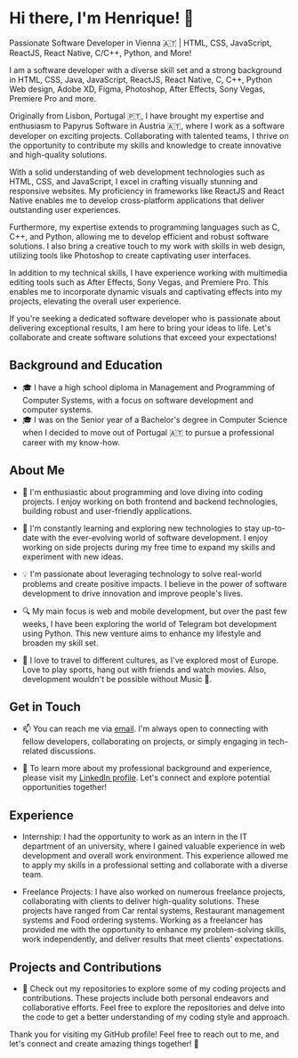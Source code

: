 # Hi there, I'm Henrique! 👋

Passionate Software Developer in Vienna 🇦🇹 | HTML, CSS, JavaScript, ReactJS, React Native, C/C++, Python, and More!

I am a software developer with a diverse skill set and a strong background in HTML, CSS, Java, JavaScript, ReactJS, React Native, C, C++, Python Web design, Adobe XD, Figma, Photoshop, After Effects, Sony Vegas, Premiere Pro and more.

Originally from Lisbon, Portugal 🇵🇹, I have brought my expertise and enthusiasm to Papyrus Software in Austria 🇦🇹, where I work as a software developer on exciting projects. Collaborating with talented teams, I thrive on the opportunity to contribute my skills and knowledge to create innovative and high-quality solutions.

With a solid understanding of web development technologies such as HTML, CSS, and JavaScript, I excel in crafting visually stunning and responsive websites. My proficiency in frameworks like ReactJS and React Native enables me to develop cross-platform applications that deliver outstanding user experiences.

Furthermore, my expertise extends to programming languages such as C, C++, and Python, allowing me to develop efficient and robust software solutions. I also bring a creative touch to my work with skills in web design, utilizing tools like Photoshop to create captivating user interfaces.

In addition to my technical skills, I have experience working with multimedia editing tools such as After Effects, Sony Vegas, and Premiere Pro. This enables me to incorporate dynamic visuals and captivating effects into my projects, elevating the overall user experience.

If you're seeking a dedicated software developer who is passionate about delivering exceptional results, I am here to bring your ideas to life. Let's collaborate and create software solutions that exceed your expectations!

## Background and Education

- 🎓 I have a high school diploma in Management and Programming of Computer Systems, with a focus on software development and computer systems.
- 🎓 I was on the Senior year of a Bachelor's degree in Computer Science when I decided to move out of Portugal 🇦🇹 to pursue a professional career with my know-how.

## About Me

- 🔭 I'm enthusiastic about programming and love diving into coding projects. I enjoy working on both frontend and backend technologies, building robust and user-friendly applications.

- 🌱 I'm constantly learning and exploring new technologies to stay up-to-date with the ever-evolving world of software development. I enjoy working on side projects during my free time to expand my skills and experiment with new ideas.

- 💡 I'm passionate about leveraging technology to solve real-world problems and create positive impacts. I believe in the power of software development to drive innovation and improve people's lives.

- 🔍 My main focus is web and mobile development, but over the past few weeks, I have been exploring the world of Telegram bot development using Python. This new venture aims to enhance my lifestyle and broaden my skill set.

- 🎨 I love to travel to different cultures, as I've explored most of Europe. Love to play sports, hang out with friends and watch movies. Also, development wouldn't be possible without Music 🎵.

## Get in Touch

- 📫 You can reach me via [email](mailto:henriqueleote@outlook.com). I'm always open to connecting with fellow developers, collaborating on projects, or simply engaging in tech-related discussions.

- 💼 To learn more about my professional background and experience, please visit my [LinkedIn profile](https://www.linkedin.com/in/henriqueleote/). Let's connect and explore potential opportunities together!

## Experience

- Internship: I had the opportunity to work as an intern in the IT department of an university, where I gained valuable experience in web development and overall work environment. This experience allowed me to apply my skills in a professional setting and collaborate with a diverse team.

- Freelance Projects: I have also worked on numerous freelance projects, collaborating with clients to deliver high-quality solutions. These projects have ranged from Car rental systems, Restaurant management systems and Food ordering systems. Working as a freelancer has provided me with the opportunity to enhance my problem-solving skills, work independently, and deliver results that meet clients' expectations.

## Projects and Contributions

- 🚀 Check out my repositories to explore some of my coding projects and contributions. These projects include both personal endeavors and collaborative efforts. Feel free to explore the repositories and delve into the code to get a better understanding of my coding style and approach.


Thank you for visiting my GitHub profile! Feel free to reach out to me, and let's connect and create amazing things together! 🌟


<!--
**henriqueleote/henriqueleote** is a ✨ _special_ ✨ repository because its `README.md` (this file) appears on your GitHub profile.

Here are some ideas to get you started:

- 🔭 I’m currently working on ...
- 🌱 I’m currently learning ...
- 👯 I’m looking to collaborate on ...
- 🤔 I’m looking for help with ...
- 💬 Ask me about ...
- 📫 How to reach me: ...
- 😄 Pronouns: ...
- ⚡ Fun fact: ...
-->
